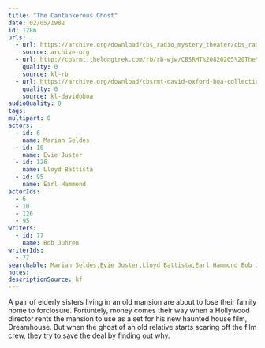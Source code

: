```yaml
---
title: "The Cantankerous Ghost"
date: 02/05/1982
id: 1286
urls: 
  - url: https://archive.org/download/cbs_radio_mystery_theater/cbs_radio_mystery_theater-1251-1300.zip/cbs_radio_mystery_theater-1251-1300%2Fcbsrmt_1286_the_cantankerous_ghost.mp3
    source: archive-org
  - url: http://cbsrmt.thelongtrek.com/rb/rb-wjw/CBSRMT%20820205%20The%20Cantankerous%20Ghost_wjw.mp3
    quality: 0
    source: kl-rb
  - url: https://archive.org/download/cbsrmt-david-oxford-boa-collection/CBSRMT-820205-1286-The-Cantankerous-Ghost-(128-48)_WBBM-JE-{BoA}.mp3
    quality: 0
    source: kl-davidoboa
audioQuality: 0
tags: 
multipart: 0
actors:  
  - id: 6
    name: Marian Seldes  
  - id: 10
    name: Evie Juster  
  - id: 126
    name: Lloyd Battista  
  - id: 95
    name: Earl Hammond
actorIds:  
  - 6  
  - 10  
  - 126  
  - 95
writers:  
  - id: 77
    name: Bob Juhren
writerIds:  
  - 77
searchable: Marian Seldes,Evie Juster,Lloyd Battista,Earl Hammond Bob Juhren
notes: 
descriptionSource: kf
---
```

A pair of elderly sisters living in an old mansion are about to lose their family home to forclosure. Fortuntely, money comes their way when a Hollywood director rents the mansion to use as a set for his new haunted house film, Dreamhouse. But when the ghost of an old relative starts scaring off the film crew, they try to save the deal by finding out why.
